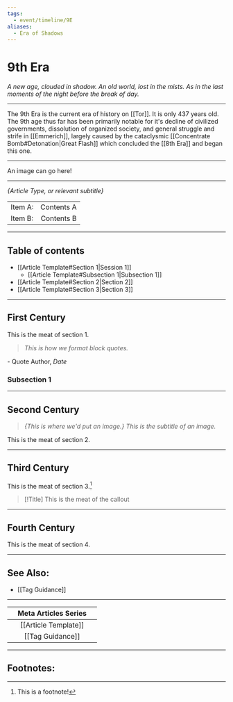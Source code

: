 ```yaml
---
tags:
  - event/timeline/9E
aliases:
  - Era of Shadows
---
```

# 9th Era
*A new age, clouded in shadow. An old world, lost in the mists. As in the last moments of the night before the break of day.*
___

The 9th Era is the current era of history on [[Tor]]. It is only 437 years old. The 9th age thus far has been primarily notable for it's decline of civilized governments, dissolution of organized society, and general struggle and strife in [[Emmerich]], largely caused by the cataclysmic [[Concentrate Bomb#Detonation|Great Flash]] which concluded the [[8th Era]] and began this one.

___

An image can go here!

___

*{Article Type, or relevant subtitle}*

| | |
|:------|------:|
|Item A: | Contents A|
|Item B: | Contents B|

___

## Table of contents
 - [[Article Template#Section 1|Session 1]]
	 - [[Article Template#Subsection 1|Subsection 1]]
 - [[Article Template#Section 2|Section 2]]
 - [[Article Template#Section 3|Section 3]]

___

## First Century
This is the meat of section 1.
> *This is how we format block quotes.*

\- Quote Author, *Date*

### Subsection 1

___

## Second Century
> *{This is where we'd put an image.}*
> *This is the subtitle of an image.*

This is the meat of section 2.

___

## Third Century
This is the meat of section 3.[^1]
> [!Title]
> This is the meat of the callout

___

## Fourth Century

This is the meat of section 4.

___

## See Also:
 - [[Tag Guidance]]

___

| |Meta Articles Series| |
|-:|:-:|:-|
| |[[Article Template]]| |
| |[[Tag Guidance]]| |

___

## Footnotes:

[^1]: This is a footnote!